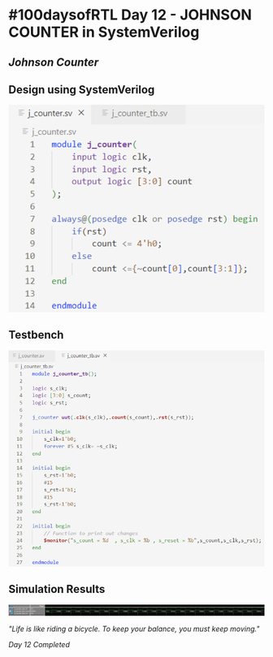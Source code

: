 # #100daysofRTL Day 12 - JOHNSON COUNTER in SystemVerilog
## _Johnson Counter_

## Design using SystemVerilog

<p align="center">
   <img alt="jcountercode" title="jcounter" src="https://raw.githubusercontent.com/Marcotronics/100daysofRTL/main/012_JOHNSON_COUNTER/images/j_counter_code.PNG" width="550">
</p>

## Testbench

<p align="center">
   <img alt="jcounter_tb" title="jcounter" src="https://raw.githubusercontent.com/Marcotronics/100daysofRTL/main/012_JOHNSON_COUNTER/images/j_counter_tb.PNG" width="750">
</p>

## Simulation Results

<p align="center">
   <img alt="waveformrcounter" title="jcounter" src="https://raw.githubusercontent.com/Marcotronics/100daysofRTL/main/012_JOHNSON_COUNTER/images/Waveform.PNG" width="1250">
</p>

_"Life is like riding a bicycle. To keep your balance, you must keep moving."_

*Day 12 Completed*   
